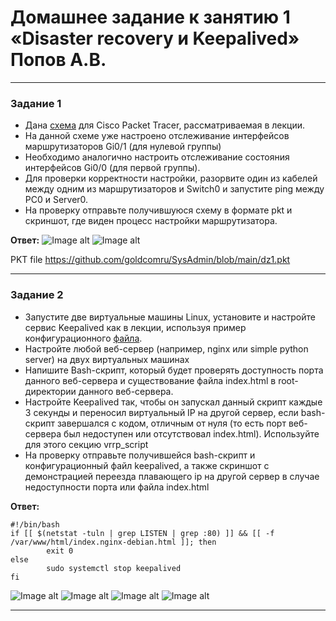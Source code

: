 # Домашнее задание к занятию 1 «Disaster recovery и Keepalived» Попов А.В.

---

### Задание 1
- Дана [схема](1/hsrp_advanced.pkt) для Cisco Packet Tracer, рассматриваемая в лекции.
- На данной схеме уже настроено отслеживание интерфейсов маршрутизаторов Gi0/1 (для нулевой группы)
- Необходимо аналогично настроить отслеживание состояния интерфейсов Gi0/0 (для первой группы).
- Для проверки корректности настройки, разорвите один из кабелей между одним из маршрутизаторов и Switch0 и запустите ping между PC0 и Server0.
- На проверку отправьте получившуюся схему в формате pkt и скриншот, где виден процесс настройки маршрутизатора.

**Ответ:**
![Image alt](https://github.com/goldcomru/SysAdmin/blob/main/%D0%B4%D0%B71%20hsrp.png)
![Image alt](https://github.com/goldcomru/SysAdmin/blob/main/%D0%B4%D0%B71%202%20hsrp.png)

PKT file https://github.com/goldcomru/SysAdmin/blob/main/dz1.pkt

------


### Задание 2
- Запустите две виртуальные машины Linux, установите и настройте сервис Keepalived как в лекции, используя пример конфигурационного [файла](1/keepalived-simple.conf).
- Настройте любой веб-сервер (например, nginx или simple python server) на двух виртуальных машинах
- Напишите Bash-скрипт, который будет проверять доступность порта данного веб-сервера и существование файла index.html в root-директории данного веб-сервера.
- Настройте Keepalived так, чтобы он запускал данный скрипт каждые 3 секунды и переносил виртуальный IP на другой сервер, если bash-скрипт завершался с кодом, отличным от нуля (то есть порт веб-сервера был недоступен или отсутствовал index.html). Используйте для этого секцию vrrp_script
- На проверку отправьте получившейся bash-скрипт и конфигурационный файл keepalived, а также скриншот с демонстрацией переезда плавающего ip на другой сервер в случае недоступности порта или файла index.html

**Ответ:**

```
#!/bin/bash
if [[ $(netstat -tuln | grep LISTEN | grep :80) ]] && [[ -f /var/www/html/index.nginx-debian.html ]]; then
        exit 0
else
        sudo systemctl stop keepalived
fi
```

![Image alt](https://github.com/goldcomru/SysAdmin/blob/main/%D0%B4%D0%B72%20keepalived0.png)
![Image alt](https://github.com/goldcomru/SysAdmin/blob/main/%D0%B4%D0%B72%20keepalived1.png)
![Image alt](https://github.com/goldcomru/SysAdmin/blob/main/%D0%B4%D0%B72%20keepalived2.png)
![Image alt](https://github.com/goldcomru/SysAdmin/blob/main/%D0%B4%D0%B72%20keepalived3.png)

----
